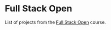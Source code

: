 # Full Stack Open

List of projects from the [Full Stack Open](https://fullstackopen.com/en/) course.
